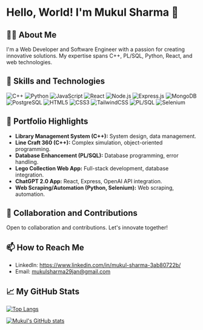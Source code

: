 # Hello, World! I'm Mukul Sharma 👋

## 👨‍💻 About Me

I'm a Web Developer and Software Engineer with a passion for creating innovative solutions. My expertise spans C++, PL/SQL, Python, React, and web technologies.

## 🚀 Skills and Technologies

![C++](https://cdn.jsdelivr.net/gh/devicons/devicon/icons/cplusplus/cplusplus-original.svg)
![Python](https://cdn.jsdelivr.net/gh/devicons/devicon/icons/python/python-original.svg)
![JavaScript](https://cdn.jsdelivr.net/gh/devicons/devicon/icons/javascript/javascript-original.svg)
![React](https://cdn.jsdelivr.net/gh/devicons/devicon/icons/react/react-original-wordmark.svg)
![Node.js](https://cdn.jsdelivr.net/gh/devicons/devicon/icons/nodejs/nodejs-original-wordmark.svg)
![Express.js](https://cdn.jsdelivr.net/gh/devicons/devicon/icons/express/express-original-wordmark.svg)
![MongoDB](https://cdn.jsdelivr.net/gh/devicons/devicon/icons/mongodb/mongodb-original-wordmark.svg)
![PostgreSQL](https://cdn.jsdelivr.net/gh/devicons/devicon/icons/postgresql/postgresql-original-wordmark.svg)
![HTML5](https://cdn.jsdelivr.net/gh/devicons/devicon/icons/html5/html5-original-wordmark.svg)
![CSS3](https://cdn.jsdelivr.net/gh/devicons/devicon/icons/css3/css3-original-wordmark.svg)
![TailwindCSS](https://cdn.jsdelivr.net/gh/devicons/devicon/icons/tailwindcss/tailwindcss-plain.svg)
![PL/SQL](https://cdn.jsdelivr.net/gh/devicons/devicon/icons/oracle/oracle-original.svg)
![Selenium](https://cdn.jsdelivr.net/gh/devicons/devicon/icons/selenium/selenium-original.svg)

## 🚀 Portfolio Highlights

- **Library Management System (C++):** System design, data management.
- **Line Craft 360 (C++):** Complex simulation, object-oriented programming.
- **Database Enhancement (PL/SQL):** Database programming, error handling.
- **Lego Collection Web App:** Full-stack development, database integration.
- **ChatGPT 2.0 App:** React, Express, OpenAI API integration.
- **Web Scraping/Automation (Python, Selenium):** Web scraping, automation.

## 🤝 Collaboration and Contributions

Open to collaboration and contributions. Let's innovate together!

## 📫 How to Reach Me

- LinkedIn: https://www.linkedin.com/in/mukul-sharma-3ab80722b/
- Email: mukulsharma29jan@gmail.com

## 📈 My GitHub Stats

[![Top Langs](https://github-readme-stats.vercel.app/api/top-langs/?username=mukuliskul&layout=compact)](https://github.com/mukuliskul)

[![Mukul's GitHub stats](https://github-readme-stats.vercel.app/api?username=mukuliskul)](https://github.com/mukuliskul)

<!--

## 🌱 I’m currently learning ...
[Your current learning goals or technologies you're exploring.]
**mukuliskul/mukuliskul** is a ✨ _special_ ✨ repository because its `README.md` (this file) appears on your GitHub profile.

Here are some ideas to get you started:

- 🔭 I’m currently working on ...
- 🌱 I’m currently learning ...
- 👯 I’m looking to collaborate on ...
- 🤔 I’m looking for help with ...
- 💬 Ask me about ...
- 📫 How to reach me: ...
- 😄 Pronouns: ...
- ⚡ Fun fact: ...
-->
